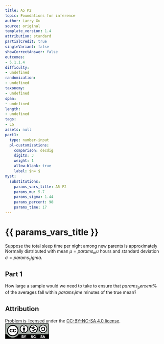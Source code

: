 ```yaml
---
title: A5 P2
topic: Foundations for inference
author: Larry Gu
source: original
template_version: 1.4
attribution: standard
partialCredit: true
singleVariant: false
showCorrectAnswer: false
outcomes:
- 5.1.1.4
difficulty:
- undefined
randomization:
- undefined
taxonomy:
- undefined
span:
- undefined
length:
- undefined
tags:
- LG
assets: null
part1:
  type: number-input
  pl-customizations:
    comparison: decdig
    digits: 3
    weight: 1
    allow-blank: true
    label: $n= $
myst:
  substitutions:
    params_vars_title: A5 P2
    params_mu: 5.7
    params_sigma: 1.44
    params_percent: 98
    params_time: 17
---
```

# {{ params_vars_title }}
Suppose the total sleep time per night among new parents is approximately Normally distributed with mean $\mu = {{ params_mu}}$ hours and standard deviation $\sigma = {{ params_sigma}}$.

## Part 1

How large a sample would we need to take to ensure that ${{ params_percent}}$% of the averages fall within ${{ params_time}}$ minutes of the true mean?

## Attribution

Problem is licensed under the [CC-BY-NC-SA 4.0 license](https://creativecommons.org/licenses/by-nc-sa/4.0/).<br> ![The Creative Commons 4.0 license requiring attribution-BY, non-commercial-NC, and share-alike-SA license.](https://raw.githubusercontent.com/firasm/bits/master/by-nc-sa.png)